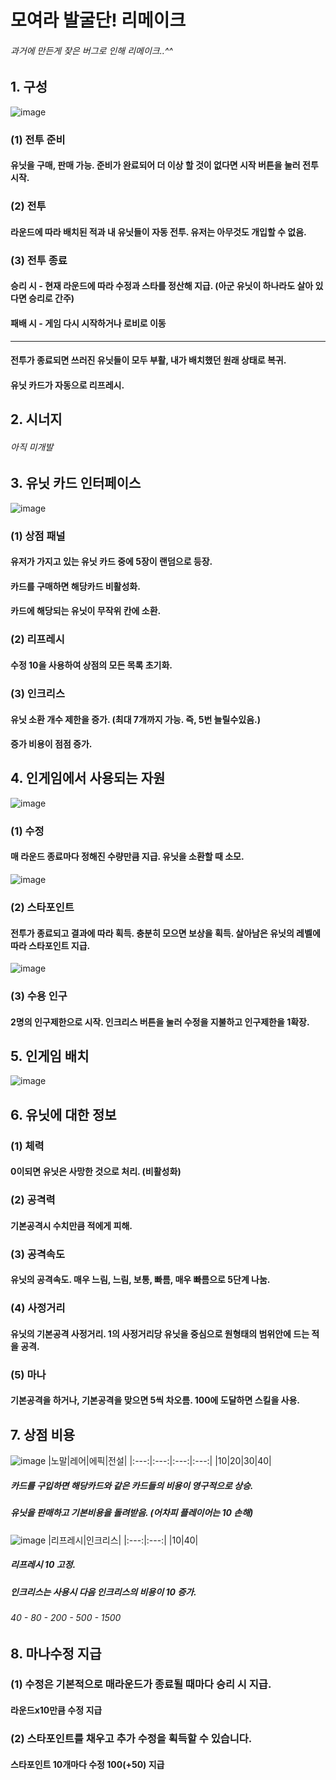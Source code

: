 # 모여라 발굴단! 리메이크
###### 과거에 만든게 잦은 버그로 인해 리메이크..^^

## 1. 구성
![image](https://user-images.githubusercontent.com/12294460/129524017-ad965eb6-5db1-499e-bab0-88d79a2b5f50.png)

### (1) 전투 준비
#### 유닛을 구매, 판매 가능. 준비가 완료되어 더 이상 할 것이 없다면 시작 버튼을 눌러 전투 시작.
### (2) 전투
#### 라운드에 따라 배치된 적과 내 유닛들이 자동 전투. 유저는 아무것도 개입할 수 없음.

### (3) 전투 종료
#### 승리 시 - 현재 라운드에 따라 수정과 스타를 정산해 지급. (아군 유닛이 하나라도 살아 있다면 승리로 간주)
#### 패배 시 - 게임 다시 시작하거나 로비로 이동
---
#### 전투가 종료되면 쓰러진 유닛들이 모두 부활, 내가 배치했던 원래 상태로 복귀.
#### 유닛 카드가 자동으로 리프레시.

## 2. 시너지
###### 아직 미개발

## 3. 유닛 카드 인터페이스
![image](https://user-images.githubusercontent.com/12294460/129524947-d4598762-cba7-4ed8-916c-14db79340148.png)
### (1) 상점 패널
#### 유저가 가지고 있는 유닛 카드 중에 5장이 랜덤으로 등장.
#### 카드를 구매하면 해당카드 비활성화.
#### 카드에 해당되는 유닛이 무작위 칸에 소환.

### (2) 리프레시
#### 수정 10을 사용하여 상점의 모든 목록 초기화.

### (3) 인크리스
#### 유닛 소환 개수 제한을 증가. (최대 7개까지 가능. 즉, 5번 늘릴수있음.)
#### 증가 비용이 점점 증가.

## 4. 인게임에서 사용되는 자원

![image](https://user-images.githubusercontent.com/12294460/129525956-41160c70-2372-4dc9-81b5-8a5870abbfc2.png)
### (1) 수정
#### 매 라운드 종료마다 정해진 수량만큼 지급. 유닛을 소환할 때 소모.

![image](https://user-images.githubusercontent.com/12294460/129525901-44edd90a-3558-44d0-a9a2-70348a68cd85.png)
### (2) 스타포인트
#### 전투가 종료되고 결과에 따라 획득. 충분히 모으면 보상을 획득. 살아남은 유닛의 레벨에 따라 스타포인트 지급.

![image](https://user-images.githubusercontent.com/12294460/129526076-8e99350a-ab47-4287-a3ee-93c38a3cfe0c.png)
### (3) 수용 인구
#### 2명의 인구제한으로 시작. 인크리스 버튼을 눌러 수정을 지불하고 인구제한을 1확장.

## 5. 인게임 배치
![image](https://user-images.githubusercontent.com/12294460/129526157-5ef55764-111c-4022-a3ae-e05053f35450.png)

## 6. 유닛에 대한 정보

### (1) 체력
#### 0이되면 유닛은 사망한 것으로 처리. (비활성화)

### (2) 공격력
#### 기본공격시 수치만큼 적에게 피해.

### (3) 공격속도
#### 유닛의 공격속도. 매우 느림, 느림, 보통, 빠름, 매우 빠름으로 5단계 나눔.

### (4) 사정거리
#### 유닛의 기본공격 사정거리. 1의 사정거리당 유닛을 중심으로 원형태의 범위안에 드는 적을 공격.

### (5) 마나
#### 기본공격을 하거나, 기본공격을 맞으면 5씩 차오름. 100에 도달하면 스킬을 사용.

## 7. 상점 비용
![image](https://user-images.githubusercontent.com/12294460/129526433-902f61aa-da63-4bfb-9b32-3532e4824165.png)
|노말|레어|에픽|전설|
|:---:|:---:|:---:|:---:|
|10|20|30|40|
##### 카드를 구입하면 해당카드와 같은 카드들의 비용이 영구적으로 상승.
##### 유닛을 판매하고 기본비용을 돌려받음. (어차피 플레이어는 10 손해)

![image](https://user-images.githubusercontent.com/12294460/129527579-2c730f1b-539a-4065-86ad-0de0e8ea84e4.png)
|리프레시|인크리스|
|:---:|:---:|
|10|40|
##### 리프레시 10 고정.
##### 인크리스는 사용시 다음 인크리스의 비용이 10 증가.
###### 40 - 80 - 200 - 500 - 1500

## 8. 마나수정 지급
### (1) 수정은 기본적으로 매라운드가 종료될 때마다 승리 시 지급.
#### 라운드x10만큼 수정 지급

### (2) 스타포인트를 채우고 추가 수정을 획득할 수 있습니다.
#### 스타포인트 10개마다 수정 100(+50) 지급

